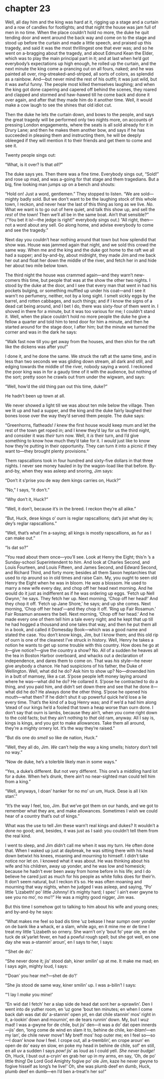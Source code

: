 # chapter 23

Well, all day him and the king was hard at it, rigging up a stage and a
curtain and a row of candles for footlights; and that night the house
was jam full of men in no time. When the place couldn’t hold no more,
the duke he quit tending door and went around the back way and come on
to the stage and stood up before the curtain and made a little speech,
and praised up this tragedy, and said it was the most thrillingest one
that ever was; and so he went on a-bragging about the tragedy, and
about Edmund Kean the Elder, which was to play the main principal part
in it; and at last when he’d got everybody’s expectations up high
enough, he rolled up the curtain, and the next minute the king come
a-prancing out on all fours, naked; and he was painted all over,
ring-streaked-and-striped, all sorts of colors, as splendid as a
rainbow. And—but never mind the rest of his outfit; it was just wild,
but it was awful funny. The people most killed themselves laughing; and
when the king got done capering and capered off behind the scenes, they
roared and clapped and stormed and haw-hawed till he come back and done
it over again, and after that they made him do it another time. Well,
it would make a cow laugh to see the shines that old idiot cut.

Then the duke he lets the curtain down, and bows to the people, and
says the great tragedy will be performed only two nights more, on
accounts of pressing London engagements, where the seats is all sold
already for it in Drury Lane; and then he makes them another bow, and
says if he has succeeded in pleasing them and instructing them, he will
be deeply obleeged if they will mention it to their friends and get
them to come and see it.

Twenty people sings out:

“What, is it over? Is that _all?_”

The duke says yes. Then there was a fine time. Everybody sings out,
“Sold!” and rose up mad, and was a-going for that stage and them
tragedians. But a big, fine looking man jumps up on a bench and shouts:

“Hold on! Just a word, gentlemen.” They stopped to listen. “We are
sold—mighty badly sold. But we don’t want to be the laughing stock of
this whole town, I reckon, and never hear the last of this thing as
long as we live. _No_. What we want is to go out of here quiet, and
talk this show up, and sell the _rest_ of the town! Then we’ll all be
in the same boat. Ain’t that sensible?” (“You bet it is!—the jedge is
right!” everybody sings out.) “All right, then—not a word about any
sell. Go along home, and advise everybody to come and see the tragedy.”

Next day you couldn’t hear nothing around that town but how splendid
that show was. House was jammed again that night, and we sold this
crowd the same way. When me and the king and the duke got home to the
raft we all had a supper; and by-and-by, about midnight, they made Jim
and me back her out and float her down the middle of the river, and
fetch her in and hide her about two mile below town.

The third night the house was crammed again—and they warn’t new-comers
this time, but people that was at the show the other two nights. I
stood by the duke at the door, and I see that every man that went in
had his pockets bulging, or something muffled up under his coat—and I
see it warn’t no perfumery, neither, not by a long sight. I smelt
sickly eggs by the barrel, and rotten cabbages, and such things; and if
I know the signs of a dead cat being around, and I bet I do, there was
sixty-four of them went in. I shoved in there for a minute, but it was
too various for me; I couldn’t stand it. Well, when the place couldn’t
hold no more people the duke he give a fellow a quarter and told him to
tend door for him a minute, and then he started around for the stage
door, I after him; but the minute we turned the corner and was in the
dark he says:

“Walk fast now till you get away from the houses, and then shin for the
raft like the dickens was after you!”

I done it, and he done the same. We struck the raft at the same time,
and in less than two seconds we was gliding down stream, all dark and
still, and edging towards the middle of the river, nobody saying a
word. I reckoned the poor king was in for a gaudy time of it with the
audience, but nothing of the sort; pretty soon he crawls out from under
the wigwam, and says:

“Well, how’d the old thing pan out this time, duke?”

He hadn’t been up town at all.

We never showed a light till we was about ten mile below the village.
Then we lit up and had a supper, and the king and the duke fairly
laughed their bones loose over the way they’d served them people. The
duke says:

“Greenhorns, flatheads! _I_ knew the first house would keep mum and let
the rest of the town get roped in; and I knew they’d lay for us the
third night, and consider it was _their_ turn now. Well, it _is_ their
turn, and I’d give something to know how much they’d take for it. I
_would_ just like to know how they’re putting in their opportunity.
They can turn it into a picnic if they want to—they brought plenty
provisions.”

Them rapscallions took in four hundred and sixty-five dollars in that
three nights. I never see money hauled in by the wagon-load like that
before. By-and-by, when they was asleep and snoring, Jim says:

“Don’t it s’prise you de way dem kings carries on, Huck?”

“No,” I says, “it don’t.”

“Why don’t it, Huck?”

“Well, it don’t, because it’s in the breed. I reckon they’re all
alike.”

“But, Huck, dese kings o’ ourn is reglar rapscallions; dat’s jist what
dey is; dey’s reglar rapscallions.”

“Well, that’s what I’m a-saying; all kings is mostly rapscallions, as
fur as I can make out.”

“Is dat so?”

“You read about them once—you’ll see. Look at Henry the Eight; this’n
’s a Sunday-school Superintendent to _him_. And look at Charles Second,
and Louis Fourteen, and Louis Fifteen, and James Second, and Edward
Second, and Richard Third, and forty more; besides all them Saxon
heptarchies that used to rip around so in old times and raise Cain. My,
you ought to seen old Henry the Eight when he was in bloom. He _was_ a
blossom. He used to marry a new wife every day, and chop off her head
next morning. And he would do it just as indifferent as if he was
ordering up eggs. ‘Fetch up Nell Gwynn,’ he says. They fetch her up.
Next morning, ‘Chop off her head!’ And they chop it off. ‘Fetch up Jane
Shore,’ he says; and up she comes. Next morning, ‘Chop off her
head’—and they chop it off. ‘Ring up Fair Rosamun.’ Fair Rosamun
answers the bell. Next morning, ‘Chop off her head.’ And he made every
one of them tell him a tale every night; and he kept that up till he
had hogged a thousand and one tales that way, and then he put them all
in a book, and called it Domesday Book—which was a good name and stated
the case. You don’t know kings, Jim, but I know them; and this old rip
of ourn is one of the cleanest I’ve struck in history. Well, Henry he
takes a notion he wants to get up some trouble with this country. How
does he go at it—give notice?—give the country a show? No. All of a
sudden he heaves all the tea in Boston Harbor overboard, and whacks out
a declaration of independence, and dares them to come on. That was
_his_ style—he never give anybody a chance. He had suspicions of his
father, the Duke of Wellington. Well, what did he do? Ask him to show
up? No—drownded him in a butt of mamsey, like a cat. S’pose people left
money laying around where he was—what did he do? He collared it. S’pose
he contracted to do a thing, and you paid him, and didn’t set down
there and see that he done it—what did he do? He always done the other
thing. S’pose he opened his mouth—what then? If he didn’t shut it up
powerful quick he’d lose a lie every time. That’s the kind of a bug
Henry was; and if we’d a had him along ’stead of our kings he’d a
fooled that town a heap worse than ourn done. I don’t say that ourn is
lambs, because they ain’t, when you come right down to the cold facts;
but they ain’t nothing to _that_ old ram, anyway. All I say is, kings
is kings, and you got to make allowances. Take them all around, they’re
a mighty ornery lot. It’s the way they’re raised.”

“But dis one do _smell_ so like de nation, Huck.”

“Well, they all do, Jim. _We_ can’t help the way a king smells; history
don’t tell no way.”

“Now de duke, he’s a tolerble likely man in some ways.”

“Yes, a duke’s different. But not very different. This one’s a middling
hard lot for a duke. When he’s drunk, there ain’t no near-sighted man
could tell him from a king.”

“Well, anyways, I doan’ hanker for no mo’ un um, Huck. Dese is all I
kin stan’.”

“It’s the way I feel, too, Jim. But we’ve got them on our hands, and we
got to remember what they are, and make allowances. Sometimes I wish we
could hear of a country that’s out of kings.”

What was the use to tell Jim these warn’t real kings and dukes? It
wouldn’t a done no good; and, besides, it was just as I said: you
couldn’t tell them from the real kind.

I went to sleep, and Jim didn’t call me when it was my turn. He often
done that. When I waked up just at daybreak, he was sitting there with
his head down betwixt his knees, moaning and mourning to himself. I
didn’t take notice nor let on. I knowed what it was about. He was
thinking about his wife and his children, away up yonder, and he was
low and homesick; because he hadn’t ever been away from home before in
his life; and I do believe he cared just as much for his people as
white folks does for their’n. It don’t seem natural, but I reckon it’s
so. He was often moaning and mourning that way nights, when he judged I
was asleep, and saying, “Po’ little ’Lizabeth! po’ little Johnny! it’s
mighty hard; I spec’ I ain’t ever gwyne to see you no mo’, no mo’!” He
was a mighty good nigger, Jim was.

But this time I somehow got to talking to him about his wife and young
ones; and by-and-by he says:

“What makes me feel so bad dis time ’uz bekase I hear sumpn over yonder
on de bank like a whack, er a slam, while ago, en it mine me er de time
I treat my little ’Lizabeth so ornery. She warn’t on’y ’bout fo’ year
ole, en she tuck de sk’yarlet fever, en had a powful rough spell; but
she got well, en one day she was a-stannin’ aroun’, en I says to her, I
says:

“‘Shet de do’.’

“She never done it; jis’ stood dah, kiner smilin’ up at me. It make me
mad; en I says agin, mighty loud, I says:

“‘Doan’ you hear me?—shet de do’!’

“She jis stood de same way, kiner smilin’ up. I was a-bilin’! I says:

“‘I lay I _make_ you mine!’

“En wid dat I fetch’ her a slap side de head dat sont her a-sprawlin’.
Den I went into de yuther room, en ’uz gone ’bout ten minutes; en when
I come back dah was dat do’ a-stannin’ open _yit_, en dat chile
stannin’ mos’ right in it, a-lookin’ down and mournin’, en de tears
runnin’ down. My, but I _wuz_ mad! I was a-gwyne for de chile, but jis’
den—it was a do’ dat open innerds—jis’ den, ’long come de wind en slam
it to, behine de chile, ker-_blam!_—en my lan’, de chile never move’!
My breff mos’ hop outer me; en I feel so—so—I doan’ know _how_ I feel.
I crope out, all a-tremblin’, en crope aroun’ en open de do’ easy en
slow, en poke my head in behine de chile, sof’ en still, en all uv a
sudden I says _pow!_ jis’ as loud as I could yell. _She never budge!_
Oh, Huck, I bust out a-cryin’ en grab her up in my arms, en say, ‘Oh,
de po’ little thing! De Lord God Amighty fogive po’ ole Jim, kaze he
never gwyne to fogive hisself as long’s he live!’ Oh, she was plumb
deef en dumb, Huck, plumb deef en dumb—en I’d ben a-treat’n her so!”